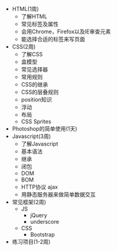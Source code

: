 * HTML(1周)
    * 了解HTML
    * 常见标签及属性
    * 会用Chrome，Firefox以及IE审查元素
    * 能选择合适的标签来写页面
* CSS(2周)
    * 了解CSS
    * 盒模型
    * 常见选择器
    * 常用规则
    * CSS的继承
    * CSS的层叠规则
    * position知识
    * 浮动
    * 布局
    * CSS Sprites
* Photoshop的简单使用(1天)
* Javascript(3周)
	* 了解Javascript
	* 基本语法
	* 继承
	* 闭包
	* DOM
	* BOM
	* HTTP协议 ajax
	* 用静态服务器来做简单数据交互
* 常见框架(2周)
	* JS
		* jQuery
		* underscore
	* CSS
		* Bootstrap
* 练习项目(1-2周)
